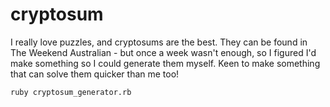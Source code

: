 # cryptosum
I really love puzzles, and cryptosums are the best. They can be found in The Weekend Australian - but once a week wasn't enough, so I figured I'd make something so I could generate them myself.
Keen to make something that can solve them quicker than me too!

```
ruby cryptosum_generator.rb
```
